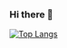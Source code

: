 ### Hi there 👋
[![Top Langs](https://github-readme-stats.vercel.app/api/top-langs/?username=nikserbur&layout=compact)](https://github.com/nikserbur/github-readme-stats)
<!--
**nikserbur/nikserbur** is a ✨ _special_ ✨ repository because its `README.md` (this file) appears on your GitHub profile.

Here are some ideas to get you started:

- 🔭 I’m currently working on ...
- 🌱 I’m currently learning ...
- 👯 I’m looking to collaborate on ...
- 🤔 I’m looking for help with ...
- 💬 Ask me about ...
- 📫 How to reach me: ...
- 😄 Pronouns: ...
- ⚡ Fun fact: ...
-->
